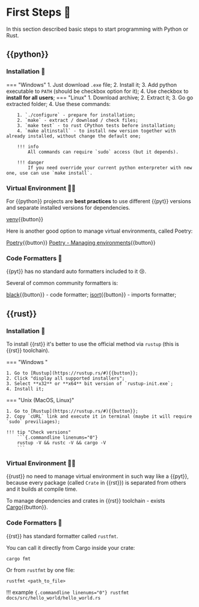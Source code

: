 # First Steps 👣

In this section described basic steps to start programming with Python or Rust.

## {{python}}

### Installation 🔌

=== "Windows"
    1. Just download `.exe` file;
    2. Install it;
    3. Add python executable to `PATH` (should be checkbox option for it);
    4. Use checkbox to __install for all users__;
=== "Linux"
    1. Download archive;
    2. Extract it;
    3. Go go extracted folder;
    4. Use these commands:

        1. `./configure` - prepare for installation;
        2. `make` - extract / download / check files;
        3. `make test` - to rust CPython tests before installation;
        4. `make altinstall` - to install new version together with already installed, without change the default one;
        
        !!! info
            All commands can require `sudo` access (but it depends).

        !!! danger
            If you need override your current python enterpreter with new one, use can use `make install`.

### Virtual Environment 🔮✨

For {{python}} projects are __best practices__ to use different {{pyt}} versions and separate installed versions for 
dependencies.

[venv](https://docs.python.org/3/tutorial/venv.html){{button}}

Here is another good option to manage virtual environments, called Poetry:

[Poetry](https://python-poetry.org/){{button}}
[Poetry - Managing environments](https://python-poetry.org/docs/managing-environments/){{button}}

### Code Formatters 🧾

{{pyt}} has no standard auto formatters included to it 😢.

Several of common community formatters is:

[black](https://black.readthedocs.io/en/stable/){{button}} - code formatter;
[isort](https://pycqa.github.io/isort/){{button}} - imports formatter;

## {{rust}}

### Installation 🔌

To install {{rst}} it's better to use the official method via `rustup` (this is {{rst}} toolchain).

=== "Windows "

    1. Go to [Rustup](https://rustup.rs/#){{button}};
    2. Click "display all supported installers";
    3. Select **x32** or **x64** bit version of `rustup-init.exe`;
    4. Install it;
=== "Unix (MacOS, Linux)"

    1. Go to [Rustup](https://rustup.rs/#){{button}};
    2. Copy `cURL` link and execute it in terminal (maybe it will require `sudo` previliages);

    !!! tip "Check versions"
        ```{.commandline linenums="0"}
        rustup -V && rustc -V && cargo -V
        ```

### Virtual Environment 🔮✨

{{rust}} no need to manage virtual environment in such way like a {{pyt}}, because every package 
(called `Crate` in {{rst}}) is separated from others and it builds at compile time.

To manage dependencies and crates in {{rst}} toolchain - exists 
[Cargo](https://doc.rust-lang.org/cargo/index.html){{button}}.

### Code Formatters 🧾

{{rst}} has standard formatter called `rustfmt`.

You can call it directly from Cargo inside your crate:
```{.commandline linenums="0"}
cargo fmt
```

Or from `rustfmt` by one file:
```{.commandline linenums="0"}
rustfmt <path_to_file>
```

!!! example
    ```{.commandline linenums="0"}
    rustfmt docs/src/hello_world/hello_world.rs
    ```
